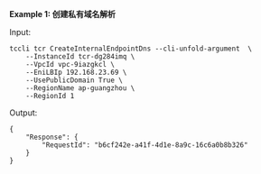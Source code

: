 **Example 1: 创建私有域名解析**



Input: 

```
tccli tcr CreateInternalEndpointDns --cli-unfold-argument  \
    --InstanceId tcr-dg284imq \
    --VpcId vpc-9iazgkcl \
    --EniLBIp 192.168.23.69 \
    --UsePublicDomain True \
    --RegionName ap-guangzhou \
    --RegionId 1
```

Output: 
```
{
    "Response": {
        "RequestId": "b6cf242e-a41f-4d1e-8a9c-16c6a0b8b326"
    }
}
```

